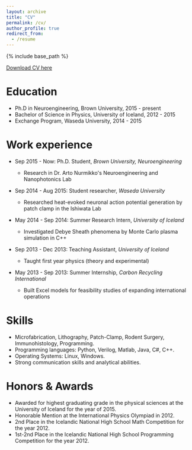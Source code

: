 ```yaml
---
layout: archive
title: "CV"
permalink: /cv/
author_profile: true
redirect_from:
  - /resume
---
```


{% include base_path %}

[Download CV here](http://ssigurdsson.com/files/CV_STEFAN_SIGURDSSON.pdf)

Education
======
* Ph.D in Neuroengineering, Brown University, 2015 - present
* Bachelor of Science in Physics, University of Iceland, 2012 - 2015
* Exchange Program, Waseda University, 2014 - 2015

Work experience
======

* Sep 2015 - Now: Ph.D. Student, <i>Brown University, Neuroengineering</i>
  * Research in Dr. Arto Nurmikko's Neuroengineering and Nanophotonics Lab


* Sep 2014 - Aug 2015: Student researcher, <i>Waseda University </i>
  * Researched heat-evoked neuronal action potential generation by patch clamp in the Ishiwata Lab


* May 2014 - Sep 2014: Summer Research Intern, <i>University of Iceland</i>
  * Investigated Debye Sheath phenomena by Monte Carlo plasma simulation in C++
  
  
* Sep 2013 - Dec 2013: Teaching Assistant, <i>University of Iceland</i>
  * Taught first year physics (theory and experimental)
  
  
* May 2013 - Sep 2013: Summer Internship, <i>Carbon Recycling International</i>
  * Built Excel models for feasibility studies of expanding international operations
  
  
  
Skills
======
* Microfabrication, Lithography, Patch-Clamp, Rodent Surgery, Immunohistology, Programming.
* Programming languages: Python, Verilog, Matlab, Java, C#, C++.
* Operating Systems: Linux, Windows.
* Strong communication skills and analytical abilities.

Honors & Awards
======
* Awarded for highest graduating grade in the physical sciences at the University of Iceland for the year of 2015.
* Honorable Mention at the International Physics Olympiad in 2012.
* 2nd Place in the Icelandic National High School Math Competition for the year 2012.
* 1st-2nd Place in the Icelandic National High School Programming Competition for the year 2012.




